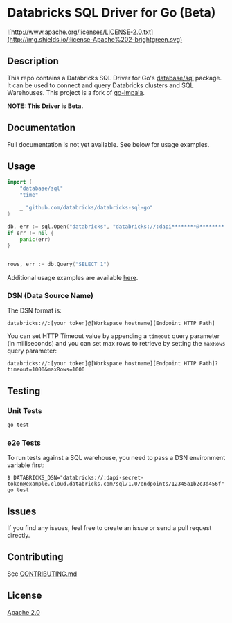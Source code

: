 # Databricks SQL Driver for Go (Beta)


![http://www.apache.org/licenses/LICENSE-2.0.txt](http://img.shields.io/:license-Apache%202-brightgreen.svg)

## Description

This repo contains a Databricks SQL Driver for Go's [database/sql](https://golang.org/pkg/database/sql) package. It can be used to connect and query Databricks clusters and SQL Warehouses. This project is a fork of [go-impala](https://github.com/bippio/go-impala).

**NOTE: This Driver is Beta.**

## Documentation

Full documentation is not yet available. See below for usage examples.

## Usage

```go
import (
	"database/sql"
	"time"

	_ "github.com/databricks/databricks-sql-go"
)

db, err := sql.Open("databricks", "databricks://:dapi********@********.databricks.com/sql/1.0/endpoints/********")
if err != nil {
	panic(err)
}


rows, err := db.Query("SELECT 1")
```

Additional usage examples are available [here](https://github.com/databricks/databricks-sql-go/tree/main/examples).

### DSN (Data Source Name)

The DSN format is:

```
databricks://:[your token]@[Workspace hostname][Endpoint HTTP Path]
```

You can set HTTP Timeout value by appending a `timeout` query parameter (in milliseconds) and you can set max rows to retrieve by setting the `maxRows` query parameter:

```
databricks://:[your token]@[Workspace hostname][Endpoint HTTP Path]?timeout=1000&maxRows=1000
```

## Testing

### Unit Tests

```bash
go test
```

### e2e Tests

To run tests against a SQL warehouse, you need to pass a DSN environment variable first:

```
$ DATABRICKS_DSN="databricks://:dapi-secret-token@example.cloud.databricks.com/sql/1.0/endpoints/12345a1b2c3d456f" go test
```

## Issues

If you find any issues, feel free to create an issue or send a pull request directly.

## Contributing

See [CONTRIBUTING.md](CONTRIBUTING.md)

## License

[Apache 2.0](https://github.com/databricks/databricks-sql-nodejs/blob/master/LICENSE)
